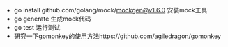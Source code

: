 - go install github.com/golang/mock/mockgen@v1.6.0 安装mock工具
- go generate 生成mock代码
- go test 运行测试
- 研究一下gomonkey的使用方法https://github.com/agiledragon/gomonkey
